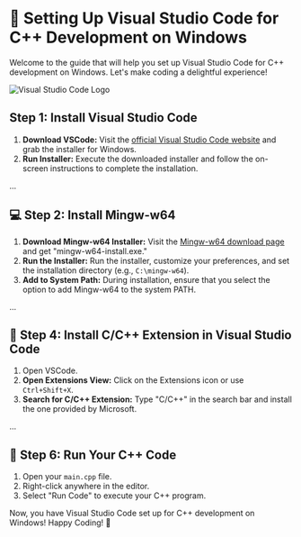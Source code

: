 # 🚀 Setting Up Visual Studio Code for C++ Development on Windows

Welcome to the guide that will help you set up Visual Studio Code for C++ development on Windows. Let's make coding a delightful experience!

![Visual Studio Code Logo](https://upload.wikimedia.org/wikipedia/commons/thumb/9/9a/Visual_Studio_Code_1.35_icon.svg/512px-Visual_Studio_Code_1.35_icon.svg.png)

## Step 1: Install Visual Studio Code

1. **Download VSCode:** Visit the [official Visual Studio Code website](https://code.visualstudio.com/) and grab the installer for Windows.
2. **Run Installer:** Execute the downloaded installer and follow the on-screen instructions to complete the installation.

...

## 💻 Step 2: Install Mingw-w64

1. **Download Mingw-w64 Installer:** Visit the [Mingw-w64 download page](https://mingw-w64.org/doku.php) and get "mingw-w64-install.exe."
2. **Run the Installer:** Run the installer, customize your preferences, and set the installation directory (e.g., `C:\mingw-w64`).
3. **Add to System Path:** During installation, ensure that you select the option to add Mingw-w64 to the system PATH.

...

## 🌈 Step 4: Install C/C++ Extension in Visual Studio Code

1. Open VSCode.
2. **Open Extensions View:** Click on the Extensions icon or use `Ctrl+Shift+X`.
3. **Search for C/C++ Extension:** Type "C/C++" in the search bar and install the one provided by Microsoft.

...

## 🚀 Step 6: Run Your C++ Code

1. Open your `main.cpp` file.
2. Right-click anywhere in the editor.
3. Select "Run Code" to execute your C++ program.

Now, you have Visual Studio Code set up for C++ development on Windows! Happy Coding! 🎉
